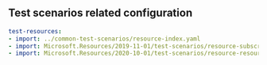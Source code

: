 ## Test scenarios related configuration

``` yaml
test-resources:
- import: ../common-test-scenarios/resource-index.yaml
- import: Microsoft.Resources/2019-11-01/test-scenarios/resource-subscription.yaml
- import: Microsoft.Resources/2020-10-01/test-scenarios/resource-resourcegroup.yaml
```